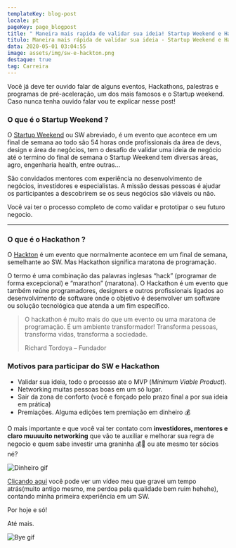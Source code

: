 ```yaml
---
templateKey: blog-post
locale: pt
pageKey: page_blogpost
title: " Maneira mais rapida de validar sua ideia! Startup Weekend e Hackathon"
titulo: Maneira mais rápida de validar sua ideia - Startup Weekend e Hackathon
data: 2020-05-01 03:04:55
image: assets/img/sw-e-hackton.png
destaque: true
tag: Carreira
---
```


Você já deve ter ouvido falar de alguns eventos, Hackathons, palestras e programas de pré-aceleração, um dos mais famosos e o Startup weekend. Caso nunca tenha ouvido falar vou te explicar nesse post!

### O que é o Startup Weekend ?

O [Startup Weekend](https://startupweekend.org/) ou SW abreviado, é um evento que acontece em um final de semana ao todo são 54 horas onde profissionais da área de devs, design e área de negócios, tem o desafio de validar uma ideia de negócio até o termino do final de semana o Startup Weekend tem diversas áreas, agro, engenharia health, entre outras...

São convidados mentores com experiência no desenvolvimento de negócios, investidores e especialistas. A missão dessas pessoas é ajudar os participantes a descobrirem se os seus negócios são viáveis ou não.

Você vai ter o processo completo de como validar e prototipar o seu futuro negocio.

---

### O que é o Hackathon ?

O [Hackton](https://pt.wikipedia.org/wiki/Hackathon) é um evento que normalmente acontece em um final de semana, semelhante ao SW. Mas Hackathon significa maratona de programação.

O termo é uma combinação das palavras inglesas “hack” (programar de forma excepcional) e “marathon” (maratona). O Hackathon é um evento que também reúne programadores, designers e outros profissionais ligados ao desenvolvimento de software onde o objetivo é desenvolver um software ou solução tecnológica que atenda a um fim específico.

> O hackathon é muito mais do que um evento ou uma maratona de programação. É um ambiente transformador! Transforma pessoas, transforma vidas, transforma a sociedade.
>
> Richard Tordoya – Fundador

### Motivos para participar do SW e Hackathon

- Validar sua ideia, todo o processo ate o MVP (_Minimum Viable Product_).
- Networking muitas pessoas boas em um só lugar.
- Sair da zona de conforto (você e forçado pelo prazo final a por sua ideia em prática)
- Premiações. Alguma edições tem premiação em dinheiro 💰

O mais importante e que você vai ter contato com **investidores, mentores e claro muuuuito networking** que vão te auxiliar e melhorar sua regra de negocio e quem sabe investir uma graninha 💰💸 ou ate mesmo ter sócios né?

![Dinheiro gif](https://media.giphy.com/media/3oz8xR9wKr8TaazlQc/giphy.gif)

[Clicando aqui](https://www.youtube.com/watch?v=6OKe3yzVICs&t=277s) você pode ver um vídeo meu que gravei um tempo atrás(muito antigo mesmo, me perdoa pela qualidade bem ruim hehehe), contando minha primeira experiência em um SW.

Por hoje e só!

Até mais.

![Bye gif](https://media.giphy.com/media/GB0lKzzxIv1te/giphy.gif)
